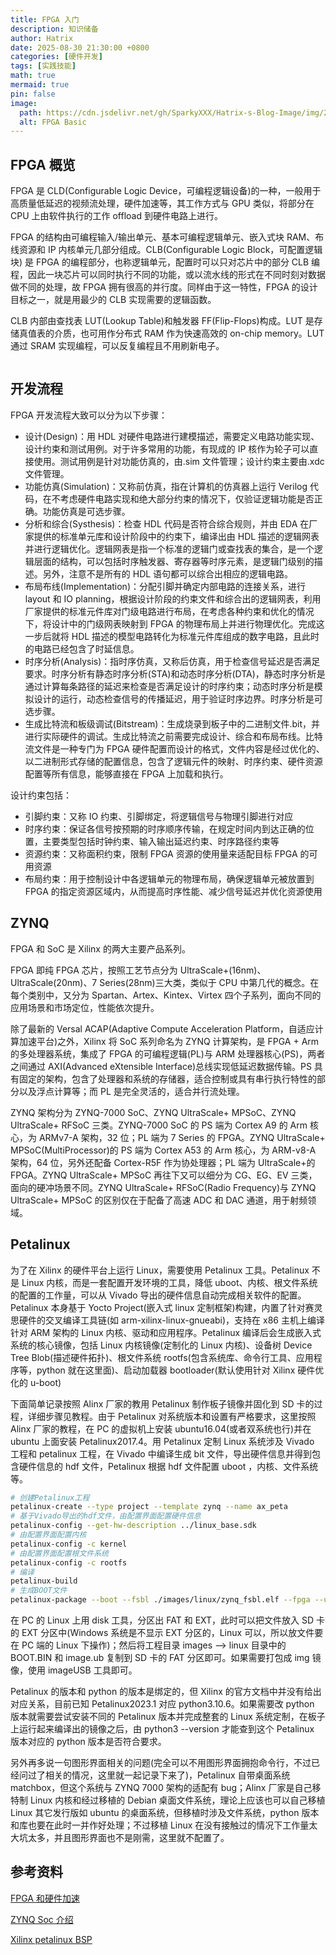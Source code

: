 ```yaml
---
title: FPGA 入门
description: 知识储备
author: Hatrix
date: 2025-08-30 21:30:00 +0800
categories: [硬件开发]
tags: [实践技能]
math: true
mermaid: true
pin: false
image:
  path: https://cdn.jsdelivr.net/gh/SparkyXXX/Hatrix-s-Blog-Image/img/20240424100647039.png
  alt: FPGA Basic
---
```


## FPGA 概览

FPGA 是 CLD(Configurable Logic Device，可编程逻辑设备)的一种，一般用于高质量低延迟的视频流处理，硬件加速等，其工作方式与 GPU 类似，将部分在 CPU 上由软件执行的工作 offload 到硬件电路上进行。

FPGA 的结构由可编程输入/输出单元、基本可编程逻辑单元、嵌入式块 RAM、布线资源和 IP 内核单元几部分组成。CLB(Configurable Logic Block，可配置逻辑块) 是 FPGA 的编程部分，也称逻辑单元，配置时可以只对芯片中的部分 CLB 编程，因此一块芯片可以同时执行不同的功能，或以流水线的形式在不同时刻对数据做不同的处理，故 FPGA 拥有很高的并行度。同样由于这一特性，FPGA 的设计目标之一，就是用最少的 CLB 实现需要的逻辑函数。

CLB 内部由查找表 LUT(Lookup Table)和触发器 FF(Flip-Flops)构成。LUT 是存储真值表的介质，也可用作分布式 RAM 作为快速高效的 on-chip memory。LUT 通过 SRAM 实现编程，可以反复编程且不用刷新电子。

<img src="https://cdn.jsdelivr.net/gh/SparkyXXX/Hatrix-s-Blog-Image/img/20250619231431328.png" alt="" style="zoom: 50%;" />

## 开发流程

FPGA 开发流程大致可以分为以下步骤：

- 设计(Design)：用 HDL 对硬件电路进行建模描述，需要定义电路功能实现、设计约束和测试用例。对于许多常用的功能，有现成的 IP 核作为轮子可以直接使用。测试用例是针对功能仿真的，由.sim 文件管理；设计约束主要由.xdc 文件管理。
- 功能仿真(Simulation)：又称前仿真，指在计算机的仿真器上运行 Verilog 代码，在不考虑硬件电路实现和绝大部分约束的情况下，仅验证逻辑功能是否正确。功能仿真是可选步骤。
- 分析和综合(Systhesis)：检查 HDL 代码是否符合综合规则，并由 EDA 在厂家提供的标准单元库和设计阶段中的约束下，编译出由 HDL 描述的逻辑网表并进行逻辑优化。逻辑网表是指一个标准的逻辑门或查找表的集合，是一个逻辑层面的结构，可以包括时序触发器、寄存器等时序元素，是逻辑门级别的描述。另外，注意不是所有的 HDL 语句都可以综合出相应的逻辑电路。
- 布局布线(Implementation)：分配引脚并确定内部电路的连接关系，进行 layout 和 IO planning，根据设计阶段的约束文件和综合出的逻辑网表，利用厂家提供的标准元件库对门级电路进行布局，在考虑各种约束和优化的情况下，将设计中的门级网表映射到 FPGA 的物理布局上并进行物理优化。完成这一步后就将 HDL 描述的模型电路转化为标准元件库组成的数字电路，且此时的电路已经包含了时延信息。
- 时序分析(Analysis)：指时序仿真，又称后仿真，用于检查信号延迟是否满足要求。时序分析有静态时序分析(STA)和动态时序分析(DTA)，静态时序分析是通过计算每条路径的延迟来检查是否满足设计的时序约束；动态时序分析是模拟设计的运行，动态检查信号的传播延迟，用于验证时序边界。时序分析是可选步骤。
- 生成比特流和板级调试(Bitstream)：生成烧录到板子中的二进制文件.bit，并进行实际硬件的调试。生成比特流之前需要完成设计、综合和布局布线。比特流文件是一种专门为 FPGA 硬件配置而设计的格式，文件内容是经过优化的、以二进制形式存储的配置信息，包含了逻辑元件的映射、时序约束、硬件资源配置等所有信息，能够直接在 FPGA 上加载和执行。

设计约束包括：

- 引脚约束：又称 IO 约束、引脚绑定，将逻辑信号与物理引脚进行对应
- 时序约束：保证各信号按预期的时序顺序传输，在规定时间内到达正确的位置，主要类型包括时钟约束、输入输出延迟约束、时序路径约束等
- 资源约束：又称面积约束，限制 FPGA 资源的使用量来适配目标 FPGA 的可用资源
- 布局约束：用于控制设计中各逻辑单元的物理布局，确保逻辑单元被放置到 FPGA 的指定资源区域内，从而提高时序性能、减少信号延迟并优化资源使用

## ZYNQ

FPGA 和 SoC 是 Xilinx 的两大主要产品系列。

FPGA 即纯 FPGA 芯片，按照工艺节点分为 UltraScale+(16nm)、UltraScale(20nm)、7 Series(28nm)三大类，类似于 CPU 中第几代的概念。在每个类别中，又分为 Spartan、Artex、Kintex、Virtex 四个子系列，面向不同的应用场景和市场定位，性能依次提升。

除了最新的 Versal ACAP(Adaptive Compute Acceleration Platform，自适应计算加速平台)之外，Xilinx 将 SoC 系列命名为 ZYNQ 计算架构，是 FPGA + Arm 的多处理器系统，集成了 FPGA 的可编程逻辑(PL)与 ARM 处理器核心(PS)，两者之间通过 AXI(Advanced eXtensible Interface)总线实现低延迟数据传输。PS 具有固定的架构，包含了处理器和系统的存储器，适合控制或具有串行执行特性的部分以及浮点计算等；而 PL 是完全灵活的，适合并行流处理。

ZYNQ 架构分为 ZYNQ-7000 SoC、ZYNQ UltraScale+ MPSoC、ZYNQ UltraScale+ RFSoC 三类。ZYNQ-7000 SoC 的 PS 端为 Cortex A9 的 Arm 核心，为 ARMv7-A 架构，32 位；PL 端为 7 Series 的 FPGA。ZYNQ UltraScale+ MPSoC(MultiProcessor)的 PS 端为 Cortex A53 的 Arm 核心，为 ARM-v8-A 架构，64 位，另外还配备 Cortex-R5F 作为协处理器；PL 端为 UltraScale+的 FPGA。ZYNQ UltraScale+ MPSoC 再往下又可以细分为 CG、EG、EV 三类，面向的硬冲场景不同。ZYNQ UltraScale+ RFSoC(Radio Frequency)与 ZYNQ UltraScale+ MPSoC 的区别仅在于配备了高速 ADC 和 DAC 通道，用于射频领域。

## Petalinux

为了在 Xilinx 的硬件平台上运行 Linux，需要使用 Petalinux 工具。Petalinux 不是 Linux 内核，而是一套配置开发环境的工具，降低 uboot、内核、根文件系统的配置的工作量，可以从 Vivado 导出的硬件信息自动完成相关软件的配置。Petalinux 本身基于 Yocto Project(嵌入式 linux 定制框架)构建，内置了针对赛灵思硬件的交叉编译工具链(如 arm-xilinx-linux-gnueabi)，支持在 x86 主机上编译针对 ARM 架构的 Linux 内核、驱动和应用程序。Petalinux 编译后会生成嵌入式系统的核心镜像，包括 Linux 内核镜像(定制化的 Linux 内核)、设备树 Device Tree Blob(描述硬件拓扑)、根文件系统 rootfs(包含系统库、命令行工具、应用程序等，python 就在这里面)、启动加载器 bootloader(默认使用针对 Xilinx 硬件优化的 u-boot)

下面简单记录按照 Alinx 厂家的教用 Petalinux 制作板子镜像并固化到 SD 卡的过程，详细步骤见教程。由于 Petalinux 对系统版本和设置有严格要求，这里按照 Alinx 厂家的教程，在 PC 的虚拟机上安装 ubuntu16.04(或者双系统也行)并在 ubuntu 上面安装 Petalinux2017.4。用 Petalinux 定制 Linux 系统涉及 Vivado 工程和 petalinux 工程，在 Vivado 中编译生成 bit 文件，导出硬件信息并得到包含硬件信息的 hdf 文件，Petalinux 根据 hdf 文件配置 uboot ，内核、文件系统等。

```bash
# 创建Petalinux工程
petalinux-create --type project --template zynq --name ax_peta
# 基于Vivado导出的hdf文件，由配置界面配置硬件信息
petalinux-config --get-hw-description ../linux_base.sdk
# 由配置界面配置内核
petalinux-config -c kernel
# 由配置界面配置根文件系统
petalinux-config -c rootfs
# 编译
petalinux-build
# 生成BOOT文件
petalinux-package --boot --fsbl ./images/linux/zynq_fsbl.elf --fpga --u-boot --force
```

在 PC 的 Linux 上用 disk 工具，分区出 FAT 和 EXT，此时可以把文件放入 SD 卡的 EXT 分区中(Windows 系统是不显示 EXT 分区的，Linux 可以，所以放文件要在 PC 端的 Linux 下操作)；然后将工程目录 images --> linux 目录中的 BOOT.BIN 和 image.ub 复制到 SD 卡的 FAT 分区即可。如果需要打包成 img 镜像，使用 imageUSB 工具即可。

Petalinux 的版本和 python 的版本是绑定的，但 Xilinx 的官方文档中并没有给出对应关系，目前已知 Petalinux2023.1 对应 python3.10.6。如果需要改 python 版本就需要尝试安装不同的 Petalinux 版本并完成整套的 Linux 系统定制，在板子上运行起来编译出的镜像之后，由 python3 --version 才能查到这个 Petalinux 版本对应的 python 版本是否符合要求。

另外再多说一句图形界面相关的问题(完全可以不用图形界面拥抱命令行，不过已经问过了相关的情况，这里就一起记录下来了)，Petalinux 自带桌面系统 matchbox，但这个系统与 ZYNQ 7000 架构的适配有 bug；Alinx 厂家是自己移特制 Linux 内核和经过移植的 Debian 桌面文件系统，理论上应该也可以自己移植 Linux 其它发行版如 ubuntu 的桌面系统，但移植时涉及文件系统，python 版本和库也要在此时一并作好处理；不过移植 Linux 在没有接触过的情况下工作量太大坑太多，并且图形界面也不是刚需，这里就不配置了。

## 参考资料

[FPGA 和硬件加速](https://www.bilibili.com/video/BV1xo4y1c7AD/)

[ZYNQ Soc 介绍](https://fpga.eetrend.com/content/2022/100567012.html)

[Xilinx petalinux BSP](https://china.xilinx.com/support/download/index.html/content/xilinx/zh/downloadNav/embedded-design-tools/2025-1.html)
